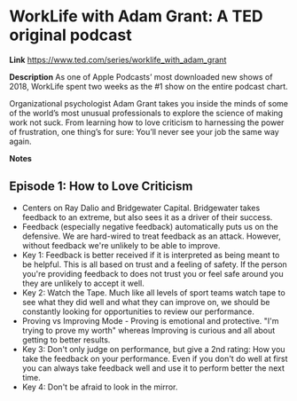 # WorkLife with Adam Grant: A TED original podcast

**Link**
https://www.ted.com/series/worklife_with_adam_grant

**Description**
As one of Apple Podcasts’ most downloaded new shows of 2018, WorkLife spent two weeks as the #1 show on the entire podcast chart.

Organizational psychologist Adam Grant takes you inside the minds of some of the world’s most unusual professionals to explore the science of making work not suck. From learning how to love criticism to harnessing the power of frustration, one thing’s for sure: You’ll never see your job the same way again.

**Notes**

## Episode 1: How to Love Criticism

* Centers on Ray Dalio and Bridgewater Capital. Bridgewater takes feedback to an extreme, but also sees it as a driver of their success.
* Feedback (especially negative feedback) automatically puts us on the defensive. We are hard-wired to treat feedback as an attack. However, without feedback we're unlikely to be able to improve.
* Key 1: Feedback is better received if it is interpreted as being meant to be helpful. This is all based on trust and a feeling of safety. If the person you're providing feedback to does not trust you or feel safe around you they are unlikely to accept it well.
* Key 2: Watch the Tape. Much like all levels of sport teams watch tape to see what they did well and what they can improve on, we should be constantly looking for opportunities to review our performance.
* Proving vs Improving Mode - Proving is emotional and protective. "I'm trying to prove my worth" whereas Improving is curious and all about getting to better results.
* Key 3: Don't only judge on performance, but give a 2nd rating: How you take the feedback on your performance. Even if you don't do well at first you can always take feedback well and use it to perform better the next time.
* Key 4: Don't be afraid to look in the mirror.
